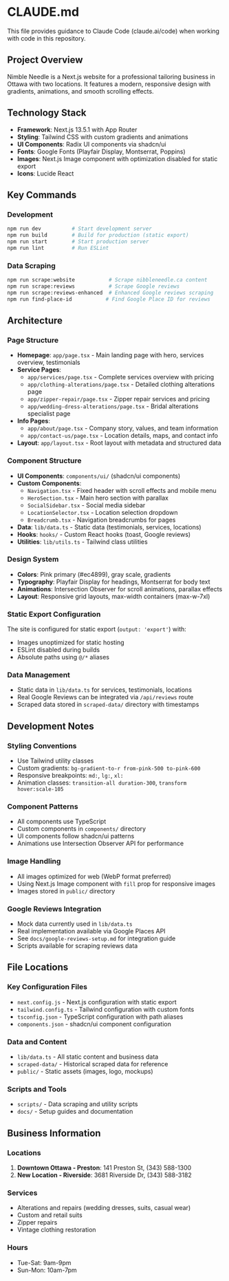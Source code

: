 # CLAUDE.md

This file provides guidance to Claude Code (claude.ai/code) when working with code in this repository.

## Project Overview

Nimble Needle is a Next.js website for a professional tailoring business in Ottawa with two locations. It features a modern, responsive design with gradients, animations, and smooth scrolling effects.

## Technology Stack
- **Framework**: Next.js 13.5.1 with App Router
- **Styling**: Tailwind CSS with custom gradients and animations
- **UI Components**: Radix UI components via shadcn/ui
- **Fonts**: Google Fonts (Playfair Display, Montserrat, Poppins)
- **Images**: Next.js Image component with optimization disabled for static export
- **Icons**: Lucide React

## Key Commands

### Development
```bash
npm run dev          # Start development server
npm run build        # Build for production (static export)
npm run start        # Start production server
npm run lint         # Run ESLint
```

### Data Scraping
```bash
npm run scrape:website           # Scrape nibbleneedle.ca content
npm run scrape:reviews           # Scrape Google reviews
npm run scrape:reviews-enhanced  # Enhanced Google reviews scraping
npm run find-place-id           # Find Google Place ID for reviews
```

## Architecture

### Page Structure
- **Homepage**: `app/page.tsx` - Main landing page with hero, services overview, testimonials
- **Service Pages**:
  - `app/services/page.tsx` - Complete services overview with pricing
  - `app/clothing-alterations/page.tsx` - Detailed clothing alterations page
  - `app/zipper-repair/page.tsx` - Zipper repair services and pricing
  - `app/wedding-dress-alterations/page.tsx` - Bridal alterations specialist page
- **Info Pages**:
  - `app/about/page.tsx` - Company story, values, and team information
  - `app/contact-us/page.tsx` - Location details, maps, and contact info
- **Layout**: `app/layout.tsx` - Root layout with metadata and structured data

### Component Structure
- **UI Components**: `components/ui/` (shadcn/ui components)
- **Custom Components**: 
  - `Navigation.tsx` - Fixed header with scroll effects and mobile menu
  - `HeroSection.tsx` - Main hero section with parallax
  - `SocialSidebar.tsx` - Social media sidebar
  - `LocationSelector.tsx` - Location selection dropdown
  - `Breadcrumb.tsx` - Navigation breadcrumbs for pages
- **Data**: `lib/data.ts` - Static data (testimonials, services, locations)
- **Hooks**: `hooks/` - Custom React hooks (toast, Google reviews)
- **Utilities**: `lib/utils.ts` - Tailwind class utilities

### Design System
- **Colors**: Pink primary (#ec4899), gray scale, gradients
- **Typography**: Playfair Display for headings, Montserrat for body text
- **Animations**: Intersection Observer for scroll animations, parallax effects
- **Layout**: Responsive grid layouts, max-width containers (max-w-7xl)

### Static Export Configuration
The site is configured for static export (`output: 'export'`) with:
- Images unoptimized for static hosting
- ESLint disabled during builds
- Absolute paths using `@/*` aliases

### Data Management
- Static data in `lib/data.ts` for services, testimonials, locations
- Real Google Reviews can be integrated via `/api/reviews` route
- Scraped data stored in `scraped-data/` directory with timestamps

## Development Notes

### Styling Conventions
- Use Tailwind utility classes
- Custom gradients: `bg-gradient-to-r from-pink-500 to-pink-600`
- Responsive breakpoints: `md:`, `lg:`, `xl:`
- Animation classes: `transition-all duration-300`, `transform hover:scale-105`

### Component Patterns
- All components use TypeScript
- Custom components in `components/` directory
- UI components follow shadcn/ui patterns
- Animations use Intersection Observer API for performance

### Image Handling
- All images optimized for web (WebP format preferred)
- Using Next.js Image component with `fill` prop for responsive images
- Images stored in `public/` directory

### Google Reviews Integration
- Mock data currently used in `lib/data.ts`
- Real implementation available via Google Places API
- See `docs/google-reviews-setup.md` for integration guide
- Scripts available for scraping reviews data

## File Locations

### Key Configuration Files
- `next.config.js` - Next.js configuration with static export
- `tailwind.config.ts` - Tailwind configuration with custom fonts
- `tsconfig.json` - TypeScript configuration with path aliases
- `components.json` - shadcn/ui component configuration

### Data and Content
- `lib/data.ts` - All static content and business data
- `scraped-data/` - Historical scraped data for reference
- `public/` - Static assets (images, logo, mockups)

### Scripts and Tools
- `scripts/` - Data scraping and utility scripts
- `docs/` - Setup guides and documentation

## Business Information

### Locations
1. **Downtown Ottawa - Preston**: 141 Preston St, (343) 588-1300
2. **New Location - Riverside**: 3681 Riverside Dr, (343) 588-3182

### Services
- Alterations and repairs (wedding dresses, suits, casual wear)
- Custom and retail suits
- Zipper repairs
- Vintage clothing restoration

### Hours
- Tue-Sat: 9am-9pm
- Sun-Mon: 10am-7pm